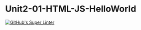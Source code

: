 # Unit2-01-HTML-JS-HelloWorld
[![GitHub's Super Linter](https://github.com/ICS2O-Programming-VanN/Unit2-01-HTML-JS-HelloWorld/workflows/GitHub's%20Super%20Linter/badge.svg)](https://github.com/ICS2O-Programming-VanN/Unit2-01-HTML-JS-HelloWorld/actions)